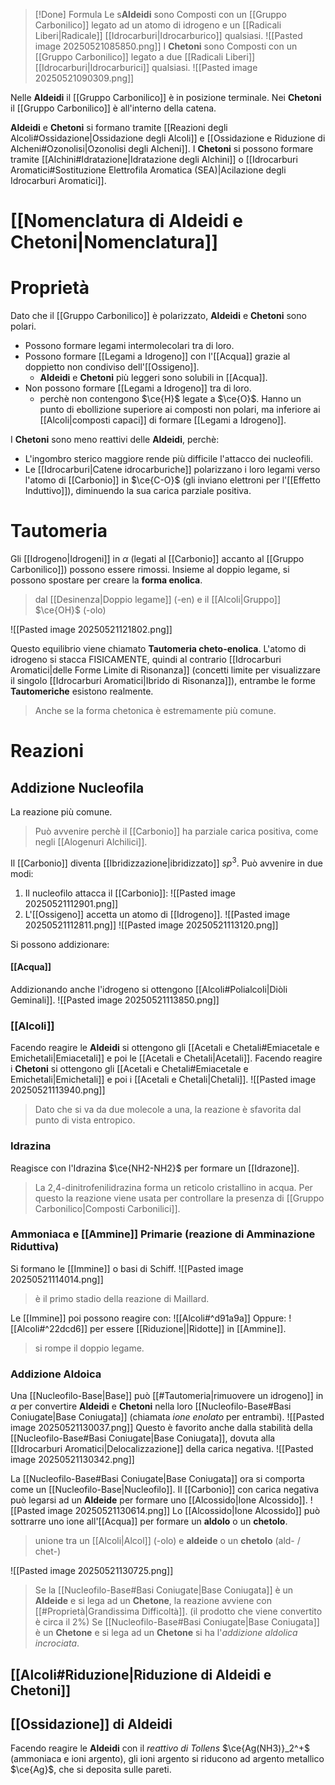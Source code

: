 >[!Done] Formula
>Le s**Aldeidi** sono Composti con un [[Gruppo Carbonilico]] legato ad un atomo di idrogeno e un [[Radicali Liberi|Radicale]] [[Idrocarburi|Idrocarburico]] qualsiasi.
>![[Pasted image 20250521085850.png]]
>I **Chetoni** sono Composti con un [[Gruppo Carbonilico]] legato a due [[Radicali Liberi]] [[Idrocarburi|Idrocarburici]] qualsiasi.
>![[Pasted image 20250521090309.png]]

Nelle **Aldeidi** il [[Gruppo Carbonilico]] è in posizione terminale.
Nei **Chetoni** il [[Gruppo Carbonilico]] è all'interno della catena.

**Aldeidi** e **Chetoni** si formano tramite [[Reazioni degli Alcoli#Ossidazione|Ossidazione degli Alcoli]] e [[Ossidazione e Riduzione di Alcheni#Ozonolisi|Ozonolisi degli Alcheni]].
I **Chetoni** si possono formare tramite [[Alchini#Idratazione|Idratazione degli Alchini]] o [[Idrocarburi Aromatici#Sostituzione Elettrofila Aromatica (SEA)|Acilazione degli Idrocarburi Aromatici]].
# [[Nomenclatura di Aldeidi e Chetoni|Nomenclatura]]

# Proprietà 
Dato che il [[Gruppo Carbonilico]] è polarizzato, **Aldeidi** e **Chetoni** sono polari.
- Possono formare legami intermolecolari tra di loro.
- Possono formare [[Legami a Idrogeno]] con l'[[Acqua]] grazie al doppietto non condiviso dell'[[Ossigeno]].
	- **Aldeidi** e **Chetoni** più leggeri sono solubili in [[Acqua]].
- Non possono formare [[Legami a Idrogeno]] tra di loro.
	- perchè non contengono $\ce{H}$ legate a $\ce{O}$.
Hanno un punto di ebollizione superiore ai composti non polari, ma inferiore ai [[Alcoli|composti capaci]] di formare [[Legami a Idrogeno]].

I **Chetoni** sono meno reattivi delle **Aldeidi**, perchè:
- L'ingombro sterico maggiore rende più difficile l'attacco dei nucleofili.
- Le [[Idrocarburi|Catene idrocarburiche]] polarizzano i loro legami verso l'atomo di [[Carbonio]] in $\ce{C-O}$ (gli inviano elettroni per l'[[Effetto Induttivo]]), diminuendo la sua carica parziale positiva.

# Tautomeria
Gli [[Idrogeno|Idrogeni]] in $\alpha$ (legati al [[Carbonio]] accanto al [[Gruppo Carbonilico]]) possono essere rimossi.
Insieme al doppio legame, si possono spostare per creare la **forma enolica**.
>dal [[Desinenza|Doppio legame]] (-en) e il [[Alcoli|Gruppo]] $\ce{OH}$ (-olo)

![[Pasted image 20250521121802.png]]

Questo equilibrio viene chiamato **Tautomeria cheto-enolica**. 
L'atomo di idrogeno si stacca FISICAMENTE, quindi al contrario [[Idrocarburi Aromatici|delle Forme Limite di Risonanza]] (concetti limite per visualizzare il singolo [[Idrocarburi Aromatici|Ibrido di Risonanza]]), entrambe le forme **Tautomeriche** esistono realmente.
>Anche se la forma chetonica è estremamente più comune.
# Reazioni
## Addizione Nucleofila
La reazione più comune.
>Può avvenire perchè il [[Carbonio]] ha parziale carica positiva, come negli [[Alogenuri Alchilici]].

Il [[Carbonio]] diventa [[Ibridizzazione|ibridizzato]] $sp^3$.
Può avvenire in due modi:
1. Il nucleofilo attacca il [[Carbonio]]:
![[Pasted image 20250521112901.png]]
2. L'[[Ossigeno]] accetta un atomo di [[Idrogeno]].
![[Pasted image 20250521112811.png]]
![[Pasted image 20250521113120.png]]

Si possono addizionare:
#### [[Acqua]]
Addizionando anche l'idrogeno si ottengono [[Alcoli#Polialcoli|Diòli Geminali]].
![[Pasted image 20250521113850.png]]

### [[Alcoli]]
Facendo reagire le **Aldeidi** si ottengono gli [[Acetali e Chetali#Emiacetale e Emichetali|Emiacetali]] e poi le [[Acetali e Chetali|Acetali]].
Facendo reagire i **Chetoni** si ottengono gli [[Acetali e Chetali#Emiacetale e Emichetali|Emichetali]] e poi i [[Acetali e Chetali|Chetali]]. 
![[Pasted image 20250521113940.png]]
>Dato che si va da due molecole a una, la reazione è sfavorita dal punto di vista entropico.
### Idrazina
Reagisce con l'Idrazina $\ce{NH2-NH2}$ per formare un [[Idrazone]].
>La 2,4-dinitrofenilidrazina forma un reticolo cristallino in acqua. Per questo la reazione viene usata per controllare la presenza di [[Gruppo Carbonilico|Composti Carbonilici]].
### Ammoniaca e [[Ammine]] Primarie (reazione di **Amminazione Riduttiva**)
Si formano le [[Immine]] o basi di Schiff.
![[Pasted image 20250521114014.png]]
>è il primo stadio della reazione di Maillard.

Le [[Immine]] poi possono reagire con:
![[Alcoli#^d91a9a]] 
Oppure:
![[Alcoli#^22dcd6]]
per essere [[Riduzione||Ridotte]] in [[Ammine]].
>si rompe il doppio legame.
### Addizione Aldoica
Una [[Nucleofilo-Base|Base]] può [[#Tautomeria|rimuovere un idrogeno]] in $\alpha$ per convertire **Aldeidi** e **Chetoni** nella loro [[Nucleofilo-Base#Basi Coniugate|Base Coniugata]] (chiamata *ione enolato* per entrambi).
![[Pasted image 20250521130037.png]]
Questo è favorito anche dalla stabilità della [[Nucleofilo-Base#Basi Coniugate|Base Coniugata]], dovuta alla [[Idrocarburi Aromatici|Delocalizzazione]] della carica negativa.
![[Pasted image 20250521130342.png]]

La [[Nucleofilo-Base#Basi Coniugate|Base Coniugata]] ora si comporta come un [[Nucleofilo-Base|Nucleofilo]].
Il [[Carbonio]] con carica negativa può legarsi ad un **Aldeide** per formare uno [[Alcossido|Ione Alcossido]].
![[Pasted image 20250521130614.png]]
Lo [[Alcossido|Ione Alcossido]] può sottrarre uno ione all'[[Acqua]] per formare un **aldolo** o un **chetolo**.
>unione tra un [[Alcoli|Alcol]] (-olo) e **aldeide** o un **chetolo** (ald- / chet-)

![[Pasted image 20250521130725.png]]

>Se la [[Nucleofilo-Base#Basi Coniugate|Base Coniugata]] è un **Aldeide** e si lega ad un **Chetone**, la reazione avviene con [[#Proprietà|Grandissima Difficoltà]]. (il prodotto che viene convertito è circa il 2%)
>Se  [[Nucleofilo-Base#Basi Coniugate|Base Coniugata]] è un **Chetone** e si lega ad un **Chetone** si ha l'*addizione aldolica incrociata*.
## [[Alcoli#Riduzione|Riduzione di Aldeidi e Chetoni]]

## [[Ossidazione]] di **Aldeidi**
Facendo reagire le **Aldeidi** con il *reattivo di Tollens* $\ce{Ag(NH3)}_2^+$ (ammoniaca e ioni argento), gli ioni argento si riducono ad argento metallico $\ce{Ag}$, che si deposita sulle pareti.